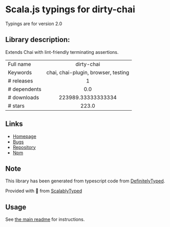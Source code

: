 
# Scala.js typings for dirty-chai

Typings are for version 2.0

## Library description:
Extends Chai with lint-friendly terminating assertions.

|                    |                 |
| ------------------ | :-------------: |
| Full name          | dirty-chai |
| Keywords           | chai, chai-plugin, browser, testing |
| # releases         | 1 |
| # dependents       | 0.0 |
| # downloads        | 223989.33333333334 |
| # stars            | 223.0 |

## Links
- [Homepage](https://github.com/prodatakey/dirty-chai)
- [Bugs](https://github.com/prodatakey/dirty-chai/issues)
- [Repository](https://github.com/prodatakey/dirty-chai)
- [Npm](https://www.npmjs.com/package/dirty-chai)
    


## Note
This library has been generated from typescript code from [DefinitelyTyped](https://definitelytyped.org).

Provided with :purple_heart: from [ScalablyTyped](https://github.com/oyvindberg/ScalablyTyped)

## Usage
See [the main readme](../../readme.md) for instructions.



